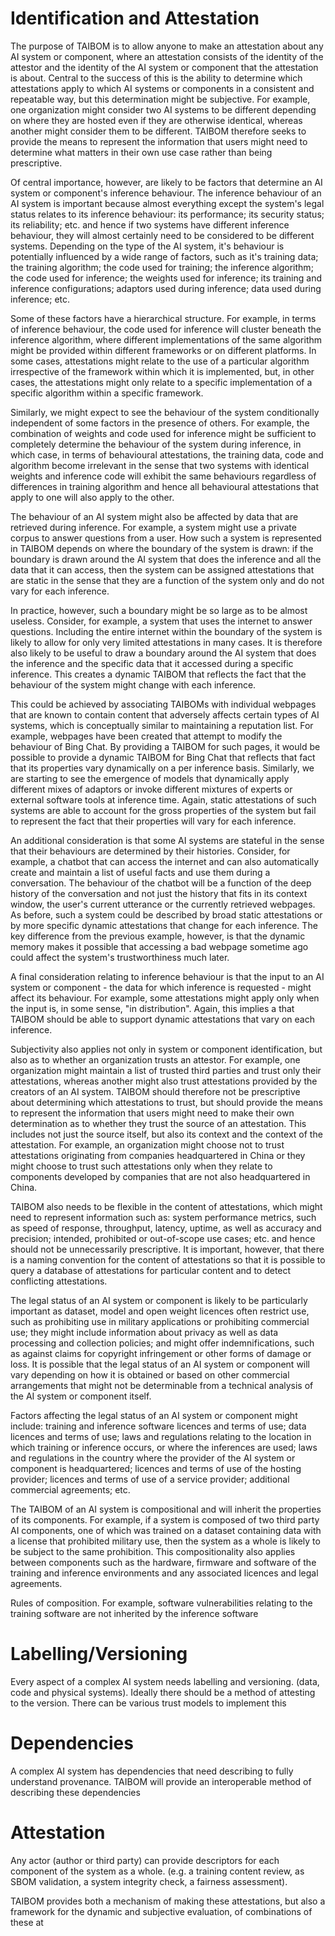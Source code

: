 # Identification and Attestation

The purpose of TAIBOM is to allow anyone to make an attestation about any AI system or component, where an attestation consists of the identity of the attestor and the identity of the AI system or component that the attestation is about. Central to the success of this is the ability to determine which attestations apply to which AI systems or components in a consistent and repeatable way, but this determination might be subjective. For example, one organization might consider two AI systems to be different depending on where they are hosted even if they are otherwise identical, whereas another might consider them to be different. TAIBOM therefore seeks to provide the means to represent the information that users might need to determine what matters in their own use case rather than being prescriptive.

Of central importance, however, are likely to be factors that determine an AI system or component's inference behaviour. The inference behaviour of an AI system is important because almost everything except the system's legal status relates to its inference behaviour: its performance; its security status; its reliability; etc. and hence if two systems have different inference behaviour, they will almost certainly need to be considered to be different systems. Depending on the type of the AI system, it's behaviour is potentially influenced by a wide range of factors, such as it's training data; the training algorithm; the code used for training; the inference algorithm; the code used for inference; the weights used for inference; its training and inference configurations; adaptors used during inference; data used during inference; etc.

Some of these factors have a hierarchical structure. For example, in terms of inference behaviour, the code used for inference will cluster beneath the inference algorithm, where different implementations of the same algorithm might be provided within different frameworks or on different platforms. In some cases, attestations might relate to the use of a particular algorithm irrespective of the framework within which it is implemented, but, in other cases, the attestations might only relate to a specific implementation of a specific algorithm within a specific framework.

Similarly, we might expect to see the behaviour of the system conditionally independent of some factors in the presence of others. For example, the combination of weights and code used for inference might be sufficient to completely determine the behaviour of the system during inference, in which case, in terms of behavioural attestations, the training data, code and algorithm become irrelevant in the sense that two systems with identical weights and inference code will exhibit the same behaviours regardless of differences in training algorithm and hence all behavioural attestations that apply to one will also apply to the other.

The behaviour of an AI system might also be affected by data that are retrieved during inference. For example, a system might use a private corpus to answer questions from a user. How such a system is represented in TAIBOM depends on where the boundary of the system is drawn: if the boundary is drawn around the AI system that does the inference and all the data that it can access, then the system can be assigned attestations that are static in the sense that they are a function of the system only and do not vary for each inference.

In practice, however, such a boundary might be so large as to be almost useless. Consider, for example, a system that uses the internet to answer questions. Including the entire internet within the boundary of the system is likely to allow for only very limited attestations in many cases. It is therefore also likely to be useful to draw a boundary around the AI system that does the inference and the specific data that it accessed during a specific inference. This creates a dynamic TAIBOM that reflects the fact that the behaviour of the system might change with each inference.

This could be achieved by associating TAIBOMs with individual webpages that are known to contain content that adversely affects certain types of AI systems, which is conceptually similar to maintaining a reputation list. For example, webpages have been created that attempt to modify the behaviour of Bing Chat. By providing a TAIBOM for such pages, it would be possible to provide a dynamic TAIBOM for Bing Chat that reflects that fact that its properties vary dynamically on a per inference basis. Similarly, we are starting to see the emergence of models that dynamically apply different mixes of adaptors or invoke different mixtures of experts or external software tools at inference time. Again, static attestations of such systems are able to account for the gross properties of the system but fail to represent the fact that their properties will vary for each inference.

An additional consideration is that some AI systems are stateful in the sense that their behaviours are determined by their histories. Consider, for example, a chatbot that can access the internet and can also automatically create and maintain a list of useful facts and use them during a conversation. The behaviour of the chatbot will be a function of the deep history of the conversation and not just the history that fits in its context window, the user's current utterance or the currently retrieved webpages. As before, such a system could be described by broad static attestations or by more specific dynamic attestations that change for each inference. The key difference from the previous example, however, is that the dynamic memory makes it possible that accessing a bad webpage sometime ago could affect the system's trustworthiness much later.

A final consideration relating to inference behaviour is that the input to an AI system or component - the data for which inference is requested - might affect its behaviour. For example, some attestations might apply only when the input is, in some sense, "in distribution". Again, this implies a that TAIBOM should be able to support dynamic attestations that vary on each inference.

Subjectivity also applies not only in system or component identification, but also as to whether an organization trusts an attestor. For example, one organization might maintain a list of trusted third parties and trust only their attestations, whereas another might also trust attestations provided by the creators of an AI system. TAIBOM should therefore not be prescriptive about determining which attestations to trust, but should provide the means to represent the information that users might need to make their own determination as to whether they trust the source of an attestation. This includes not just the source itself, but also its context and the context of the attestation. For example, an organization might choose not to trust attestations originating from companies headquartered in China or they might choose to trust such attestations only when they relate to components developed by companies that are not also headquartered in China.

TAIBOM also needs to be flexible in the content of attestations, which might need to represent information such as: system performance metrics, such as speed of response, throughput, latency, uptime, as well as accuracy and precision; intended, prohibited or out-of-scope use cases; etc. and hence should not be unnecessarily prescriptive. It is important, however, that there is a naming convention for the content of attestations so that it is possible to query a database of attestations for particular content and to detect conflicting attestations.

The legal status of an AI system or component is likely to be particularly important as dataset, model and open weight licences often restrict use, such as prohibiting use in military applications or prohibiting commercial use; they might include information about privacy as well as data processing and collection policies; and might offer indemnifications, such as against claims for copyright infringement or other forms of damage or loss. It is possible that the legal status of an AI system or component will vary depending on how it is obtained or based on other commercial arrangements that might not be determinable from a technical analysis of the AI system or component itself.

Factors affecting the legal status of an AI system or component might include: training and inference software licences and terms of use; data licences and terms of use; laws and regulations relating to the location in which training or inference occurs, or where the inferences are used; laws and regulations in the country where the provider of the AI system or component is headquartered; licences and terms of use of the hosting provider; licences and terms of use of a service provider; additional commercial agreements; etc.

The TAIBOM of an AI system is compositional and will inherit the properties of its components. For example, if a system is composed of two third party AI components, one of which was trained on a dataset containing data with a license that prohibited military use, then the system as a whole is likely to be subject to the same prohibition. This compositionality also applies between components such as the hardware, firmware and software of the training and inference environments and any associated licences and legal agreements. 

Rules of composition. For example, software vulnerabilities relating to the training software are not inherited by the inference software

#  Labelling/Versioning

Every aspect of a complex AI system needs labelling and versioning. (data, code and physical systems). Ideally there should be a method of attesting to the version. There can be various trust models to implement this

# Dependencies

A complex AI system has dependencies that need describing to fully understand provenance. TAIBOM will provide an interoperable method of describing these dependencies 

#  Attestation

Any actor (author or third party) can provide descriptors for each component of the system as a whole. (e.g. a training content review, as SBOM validation, a system integrity check, a fairness assessment). 

TAIBOM provides both a mechanism of making these attestations, but also a framework for the dynamic and subjective evaluation, of combinations of these at